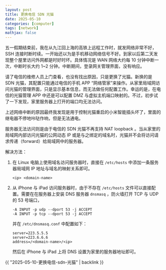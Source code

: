```yaml
---
layout: post
title: 更换电信 SDN 光猫
date: 2025-05-10
categories: [computer]
tags: [network]
mathjax: false
---
```


五一假期结束前，我在从九江回上海的高铁上远程工作时，就发网络非常不好， SSH 连接时断时续。一开始还以为是手机移动网络信号不好。到家以后第二天发现整个屋里访问外网都是时好时坏。具体情况是 WAN 网络大约每 10 分钟中断一次，中断时长大约 1~2 分钟。中断期间，登录网关管理界面，没有响应。

请了电信的维修人员上门查看，也没有找出原因，只是更换了光猫。新换的是 SDN 光猫，其配置只能通过电信的手机 APP “网络管家”来操作。从家里局域网访问光猫的管理界面，只是显示基本信息，而无法做任何配置工作。幸运的是，在电信的光猫管理 APP 中还是可以配置 DMZ 与虚拟主机端口映射的。不过，初步试了一下发现，家里服务器上打开的端口均无法访问。

上述网络中断的原因最终我发现是用于控制光猫重启的小米智能插头坏了，里面的继电器不停地咔哒作响，但是无法通电。

服务器无法访问则是由于电信的 SDN 光猫不再支持 NAT loopback 。当从家里的局域网内部访问光猫的公网动态 IP 或是与之绑定的域名时，光猫并不会将访问请求传递（forward）给局域网中的服务器。

解决方法：

1.  在 Linux 电脑上使用域名访问服务器时，直接在 `/etc/hosts` 中添加一条服务器局域网 IP 地址与域名的映射关系即可。
    ```text
    <ip> <domain-name>
    ```
2.  从 iPhone 与 iPad 访问服务器时，由于不存在 `/etc/hosts` 文件可以直接配置。需要在在服务器上安装 DNS 服务器 `dnsmasq` ，防火墙打开 TCP 与 UDP 的 53 号端口，
    
    ```text
    -A INPUT -p udp --dport 53 -j ACCEPT
    -A INPUT -p tcp --dport 53 -j ACCEPT
    ```
    
    并在 `/etc/dnsmasq.conf` 中配置如下：
    
    ```text
    server=223.5.5.5
    server=223.6.6.6
    address=/<domain-name>/<ip>
    ```
    
    然后在 iPhone 与 iPad 上将 DNS 设置为家里的服务器地址即可。

{{ "2025-05-10-更换电信-sdn-光猫" | backlink }}
